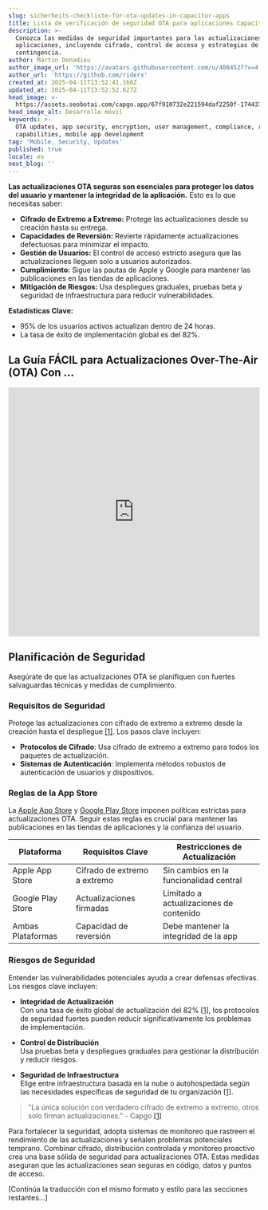 ```yaml
---
slug: sicherheits-checkliste-für-ota-updates-in-capacitor-apps
title: Lista de verificación de seguridad OTA para aplicaciones Capacitor
description: >-
  Conozca las medidas de seguridad importantes para las actualizaciones OTA en
  aplicaciones, incluyendo cifrado, control de acceso y estrategias de
  contingencia.
author: Martin Donadieu
author_image_url: 'https://avatars.githubusercontent.com/u/4084527?v=4'
author_url: 'https://github.com/riderx'
created_at: 2025-04-11T13:52:41.166Z
updated_at: 2025-04-11T13:52:52.627Z
head_image: >-
  https://assets.seobotai.com/capgo.app/67f910732e221594daf2250f-1744379572627.jpg
head_image_alt: Desarrollo móvil
keywords: >-
  OTA updates, app security, encryption, user management, compliance, rollback
  capabilities, mobile app development
tag: 'Mobile, Security, Updates'
published: true
locale: es
next_blog: ''
---
```

**Las actualizaciones OTA seguras son esenciales para proteger los datos del usuario y mantener la integridad de la aplicación.** Esto es lo que necesitas saber:

-   **Cifrado de Extremo a Extremo:** Protege las actualizaciones desde su creación hasta su entrega.
-   **Capacidades de Reversión:** Revierte rápidamente actualizaciones defectuosas para minimizar el impacto.
-   **Gestión de Usuarios:** El control de acceso estricto asegura que las actualizaciones lleguen solo a usuarios autorizados.
-   **Cumplimiento:** Sigue las pautas de Apple y Google para mantener las publicaciones en las tiendas de aplicaciones.
-   **Mitigación de Riesgos:** Usa despliegues graduales, pruebas beta y seguridad de infraestructura para reducir vulnerabilidades.

**Estadísticas Clave:**

-   95% de los usuarios activos actualizan dentro de 24 horas.
-   La tasa de éxito de implementación global es del 82%.

## La Guía FÁCIL para Actualizaciones Over-The-Air (OTA) Con ...

<iframe src="https://www.youtube.com/embed/7Xdsc1qqoro" title="YouTube video player" frameborder="0" allow="accelerometer; autoplay; clipboard-write; encrypted-media; gyroscope; picture-in-picture; web-share" referrerpolicy="strict-origin-when-cross-origin" style="width: 100%; height: 500px;" allowfullscreen></iframe>

## Planificación de Seguridad

Asegúrate de que las actualizaciones OTA se planifiquen con fuertes salvaguardas técnicas y medidas de cumplimiento.

### Requisitos de Seguridad

Protege las actualizaciones con cifrado de extremo a extremo desde la creación hasta el despliegue [\[1\]](https://capgo.app/). Los pasos clave incluyen:

-   **Protocolos de Cifrado**: Usa cifrado de extremo a extremo para todos los paquetes de actualización.
-   **Sistemas de Autenticación**: Implementa métodos robustos de autenticación de usuarios y dispositivos.

### Reglas de la App Store

La [Apple App Store](https://developer.apple.com/app-store/guidelines/) y [Google Play Store](https://play.google.com/console/signup) imponen políticas estrictas para actualizaciones OTA. Seguir estas reglas es crucial para mantener las publicaciones en las tiendas de aplicaciones y la confianza del usuario.

| Plataforma | Requisitos Clave | Restricciones de Actualización |
| --- | --- | --- |
| Apple App Store | Cifrado de extremo a extremo | Sin cambios en la funcionalidad central |
| Google Play Store | Actualizaciones firmadas | Limitado a actualizaciones de contenido |
| Ambas Plataformas | Capacidad de reversión | Debe mantener la integridad de la app |

### Riesgos de Seguridad

Entender las vulnerabilidades potenciales ayuda a crear defensas efectivas. Los riesgos clave incluyen:

-   **Integridad de Actualización**  
    Con una tasa de éxito global de actualización del 82% [\[1\]](https://capgo.app/), los protocolos de seguridad fuertes pueden reducir significativamente los problemas de implementación.
    
-   **Control de Distribución**  
    Usa pruebas beta y despliegues graduales para gestionar la distribución y reducir riesgos.
    
-   **Seguridad de Infraestructura**  
    Elige entre infraestructura basada en la nube o autohospedada según las necesidades específicas de seguridad de tu organización [\[1\]](https://capgo.app/).
    

> "La única solución con verdadero cifrado de extremo a extremo, otros solo firman actualizaciones." - Capgo [\[1\]](https://capgo.app/)

Para fortalecer la seguridad, adopta sistemas de monitoreo que rastreen el rendimiento de las actualizaciones y señalen problemas potenciales temprano. Combinar cifrado, distribución controlada y monitoreo proactivo crea una base sólida de seguridad para actualizaciones OTA. Estas medidas aseguran que las actualizaciones sean seguras en código, datos y puntos de acceso.

[Continúa la traducción con el mismo formato y estilo para las secciones restantes...]
